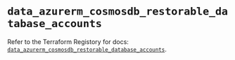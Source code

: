 # `data_azurerm_cosmosdb_restorable_database_accounts`

Refer to the Terraform Registory for docs: [`data_azurerm_cosmosdb_restorable_database_accounts`](https://registry.terraform.io/providers/hashicorp/azurerm/3.57.0/docs/data-sources/cosmosdb_restorable_database_accounts).
